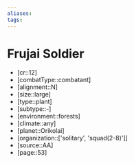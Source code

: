 ```yaml
---
aliases: 
tags: 
---
```


# Frujai Soldier

- [cr::12]
- [combatType::combatant]
- [alignment::N]
- [size::large]
- [type::plant]
- [subtype::-]
- [environment::forests]
- [climate::any]
- [planet::Orikolai]
- [organization::['solitary', 'squad(2-8)']]
- [source::AA]
- [page::53]

